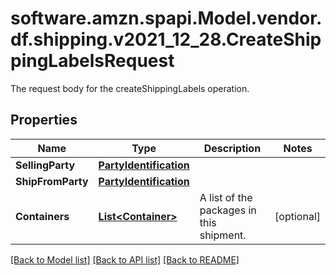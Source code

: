# software.amzn.spapi.Model.vendor.df.shipping.v2021_12_28.CreateShippingLabelsRequest
The request body for the createShippingLabels operation.

## Properties

Name | Type | Description | Notes
------------ | ------------- | ------------- | -------------
**SellingParty** | [**PartyIdentification**](PartyIdentification.md) |  | 
**ShipFromParty** | [**PartyIdentification**](PartyIdentification.md) |  | 
**Containers** | [**List&lt;Container&gt;**](Container.md) | A list of the packages in this shipment. | [optional] 

[[Back to Model list]](../README.md#documentation-for-models) [[Back to API list]](../README.md#documentation-for-api-endpoints) [[Back to README]](../README.md)

